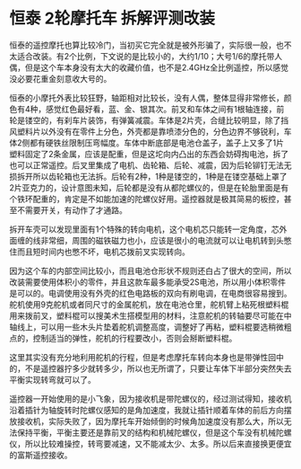 # 恒泰 2轮摩托车 拆解评测改装

恒泰的遥控摩托也算比较冷门，当初买它完全就是被外形骗了，实际很一般，也不太适合改装。有2个比例，下文说的是比较小的，大约1/10；大号1/6的摩托带人偶，但是这个车本身没有太大的收藏价值，也不是2.4GHz全比例遥控，所以感觉没必要花重金刻意收大号的。

恒泰的小摩托外表比较狂野，轴距相对比较长，没有人偶，整体显得非常修长，颜色有4种，感觉红色最好看，蓝、金、银其次。前叉和车体之间有1根轴连接，前轮是镂空的，有刹车片装饰，有弹簧减震。车体是2片壳，合缝比较明显，除了挡风塑料片以外没有在零件上分色，外壳都是靠喷漆分色的，分色边界不够锐利，车体2侧都有硬铁丝限制压弯幅度。车体中断底部是电池仓盖子，盖子上又多了1片塑料固定了2条金属，应该是配重，但是这坨向内凸出的东西会妨碍掏电池，拆了也可以正常遥控。后叉里集成了电机、齿轮箱、后轮、减震，因为后轮铆钉无法无损拆开所以齿轮箱也无法拆。后轮有2种，1种是镂空的，1种是在镂空基础上罩了2片亚克力的，设计意图未知，后轮都是没有从都陀螺仪的，但是在轮胎里面是有个铁环配重的，肯定是不如能加速的陀螺仪好用。遥控器就是极其简易的板控，甚至不需要开关，有动作了才通路。

拆开车壳可以发现里面有1个特殊的转向电机，这个电机芯只能转一定角度，芯外面缠的线非常细，周围的磁铁磁力也小，应该是很小的电流就可以让电机转到头憋住而且短时间内也憋不坏，电机芯拨前叉实现转向。

因为这个车的内部空间比较小，而且电池仓形状不规则还白占了很大的空间，所以改装需要使用体积小的零件，并且这款车最多能承受2S电池，所以用小体积零件是可以的。电调使用没有外壳的红色电路板的双向有刷电调，在电商很容易搜到。舵机使用9克舵机或者同尺寸的金属舵机，放在电池仓里，舵机臂上粘死根塑料棍用来拨前叉，塑料棍可以搜美术生搭模型用的材料，注意舵机的转轴要尽可能在中轴线上，可以用一些木头片垫着舵机调整高度，调整好了再粘，塑料棍要选稍微粗点的，控制适当的弹性，舵机的行程要改小，否则会掰断塑料棍。

这里其实没有充分地利用舵机的行程，但是考虑摩托车转向本身也是带弹性回中的，不是遥控器拧多少就转多少，所以也无所谓了，只要让车体下半部分突然失去平衡实现转弯就可以了。

遥控器一开始使用的是小飞象，因为接收机是带陀螺仪的，经过测试得知，接收机沿着插针为轴旋转时陀螺仪感知的是角加速度，我就让插针顺着车体的前后方向摆放接收机，实际失败了，因为摩托车开始倾倒的时候角加速度没有那么大，所以无法保持平衡，平衡主要还是靠前叉的结构和机械陀螺仪，但是这个车没有机械陀螺仪，所以比较难操控，转弯要减速，又不能减太少、太多。所以后来直接换更便宜的富斯遥控接收。